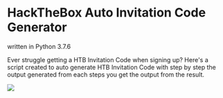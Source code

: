 # HackTheBox Auto Invitation Code Generator

written in Python 3.7.6

Ever struggle getting a HTB Invitation Code when signing up? Here's a script created to auto generate HTB Invitation Code with step by step the output generated from each steps you get the output from the result.

![]('htbAutoGenInviteCode.gif')

